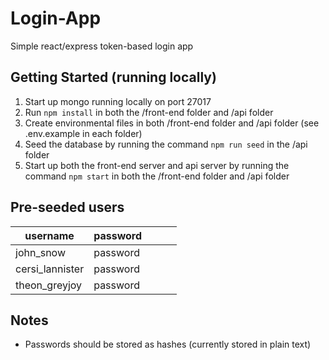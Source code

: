 # Login-App
Simple react/express token-based login app

## Getting Started (running locally)
1. Start up mongo running locally on port 27017
2. Run `npm install` in both the /front-end folder and /api folder
3. Create environmental files in both /front-end folder and /api folder (see .env.example in each folder)
4. Seed the database by running the command `npm run seed` in the /api folder
5. Start up both the front-end server and api server by running the command `npm start` in both the /front-end folder and /api folder

## Pre-seeded users
| username        | password  |   |   |   |
|-----------------|-----------|---|---|---|
| john_snow       | password  |   |   |   |
| cersi_lannister | password  |   |   |   |
| theon_greyjoy   | password  |   |   |   |

## Notes
- Passwords should be stored as hashes (currently stored in plain text)
